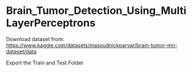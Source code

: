# Brain_Tumor_Detection_Using_MultiLayerPerceptrons

Download dataset from:
https://www.kaggle.com/datasets/masoudnickparvar/brain-tumor-mri-dataset/data

Export the Train and Test Folder